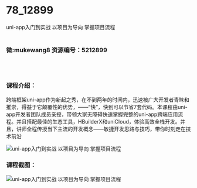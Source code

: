# 78_12899
uni-app入门到实战 以项目为导向 掌握项目流程
<br/></br>
<h3>微:mukewang8 资源编号：5212899</h3>
<br/></br>
<h3>课程介绍：</h3>
<p>跨端框架<a title="查看与 uni-app 相关的文章" target="_blank">uni-app</a>作为新起之秀，在不到两年的时间内，迅速被广大开发者青睐和推崇，得益于它颠覆性的优势，——“快”，快到可以节省7套代码。本课程由<a title="查看与 uni-app 相关的文章" target="_blank">uni-app</a>开发者团队成员亲授，带领大家无障碍快速掌握完整的uni-app跨端应用流程。并且搭配最佳的生态工具，HBuilderX和uniCloud，体验高效全栈开发。并且，讲师全程传授当下主流的开发概念——敏捷开发思路与技巧，带你时刻走在技术前沿</p>
<p><img src="https://www.ko996.com/wp-content/uploads/img/2020/05/2-46-300x175.png" alt="uni-app入门到实战 以项目为导向 掌握项目流程"></p>
<div class="info-desc">
<h3>课程截图：</h3>
<p><img src="https://www.ko996.com/wp-content/uploads/img/2020/05/1-52.png" alt="uni-app入门到实战 以项目为导向 掌握项目流程"></p>


			
</div>
